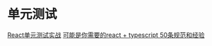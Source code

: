 # 单元测试

[React单元测试实战](https://juejin.im/post/5cc104206fb9a031fd6341cc?utm_source=gold_browser_extension)
[可能是你需要的react + typescript 50条规范和经验](https://juejin.im/post/5ce24f8ae51d45106477bd45?utm_source=gold_browser_extension)
